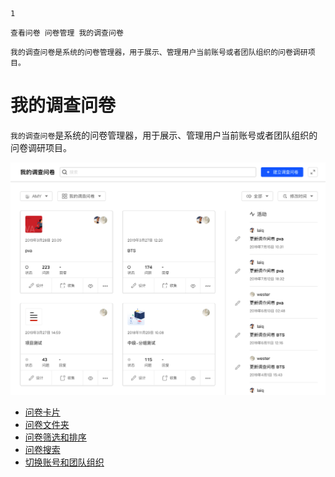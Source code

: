 ```index
1
```
```tag
查看问卷 问卷管理 我的调查问卷
```
```summary
我的调查问卷是系统的问卷管理器，用于展示、管理用户当前账号或者团队组织的问卷调研项目。
```
# 我的调查问卷

`我的调查问卷`是系统的问卷管理器，用于展示、管理用户当前账号或者团队组织的问卷调研项目。

<img src='./assets/01surveyManager/surveyManager.png'>

+ [问卷卡片](./02surveyCard.md)
+ [问卷文件夹](./03surveyFolder.md)
+ [问卷筛选和排序](./04surveyFilterAndSorting.md)
+ [问卷搜索](./05surveySearching.md)
+ [切换账号和团队组织](./06team.md)